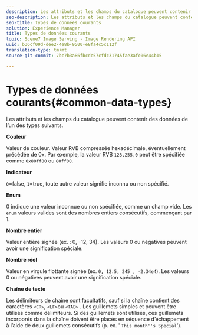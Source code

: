 ```yaml
---
description: Les attributs et les champs du catalogue peuvent contenir des données de l’un des types suivants.
seo-description: Les attributs et les champs du catalogue peuvent contenir des données de l’un des types suivants.
seo-title: Types de données courants
solution: Experience Manager
title: Types de données courants
topic: Scene7 Image Serving - Image Rendering API
uuid: b36cf09d-dee2-4e8b-9500-e8fa4c5c112f
translation-type: tm+mt
source-git-commit: 7bc7b3a86fbcdc57cfdc31745fae3afc06e44b15

---
```



# Types de données courants{#common-data-types}

Les attributs et les champs du catalogue peuvent contenir des données de l’un des types suivants.

**Couleur**

Valeur de couleur. Valeur RVB compressée hexadécimale, éventuellement précédée de 0x. Par exemple, la valeur RVB `128,255,0` peut être spécifiée comme `0x80ff00` ou `80ff00`.

**Indicateur**

`0`=false, `1`=true, toute autre valeur signifie inconnu ou non spécifié.

**Enum**

0 indique une valeur inconnue ou non spécifiée, comme un champ vide. Les `enum` valeurs valides sont des nombres entiers consécutifs, commençant par 1.

**Nombre entier**

Valeur entière signée (ex. : 0, -12, 34). Les valeurs 0 ou négatives peuvent avoir une signification spéciale.

**Nombre réel**

Valeur en virgule flottante signée (ex. `0, 12.5, 245 , -2.34e4`). Les valeurs 0 ou négatives peuvent avoir une signification spéciale.

**Chaîne de texte**

Les délimiteurs de chaîne sont facultatifs, sauf si la chaîne contient des caractères `<CR>`, `<LF>`ou `<TAB>` . Les guillemets simples et peuvent être utilisés comme délimiteurs. Si des guillemets sont utilisés, ces guillemets incorporés dans la chaîne doivent être placés en séquence d’échappement à l’aide de deux guillemets consécutifs (p. ex. &#39; `This month''s Special`&#39;).

